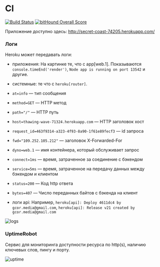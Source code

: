 # CI

[![Build Status](https://travis-ci.org/Aspirationtocode/ci.svg?branch=master)](https://travis-ci.org/Aspirationtocode/ci)
[![bitHound Overall Score](https://www.bithound.io/github/Aspirationtocode/ci/badges/score.svg)](https://www.bithound.io/github/Aspirationtocode/ci/badges/score.svg)

Приложение доступно здесь: http://secret-coast-74205.herokuapp.com/

### Логи ###
Heroku может передавать логи:
* приложения: На картинке те, что с app[web.1]. Показываются `console.timeEnd('render')`, `Node app is running on port 13542` и другие.
* системные: те что с `heroku[router]`.
 * `at=info` — тип сообщения
 * `method=GET` — HTTP метод
 * `path="/"` — HTTP путь
 * `host=thawing-wave-71324.herokuapp.com` — HTTP заголовок хост
 * `request_id=463f9314-a323-4f93-8a90-1f61e89fecf3` — id запроса
 * `fwd="109.252.105.212"` — заголовок X-Forwarded-For
 * `dyno=web.1` — имя контейнера, который обслуживает запрос
 * `connect=1ms` — время, затраченное за соединение с бэкендом
 * `service=5ms` — время, затраченное на передачу данных между бэкендом и клиентом
 * `status=200` — Код http ответа
 * `bytes=407` — Число переданных байтов с бэкенда на клиент

* логи api: Например, `heroku[api]: Deploy 4611dc4 by gcor.media@gmail.com`, `heroku[api]: Release v21 created by gcor.media@gmail.com`

![logs](https://psv4.vk.me/c812238/u100755398/docs/af0342829d25/Snimok_ekrana_177.png?extra=i7hXYP54NZycSnM3YcYhs7vCBE9OMkedKH0C9Pa-HWt9mWebKppy5D-GTCwoE6sSEvXyIekvb0CWVye1ZqBrwh8XRvvxFQEw-1Q5DGElhRLXum3fFrqgCjaPhQ)

### UptimeRobot ###
Сервис для мониторинга доступности ресурса по http(s), наличию ключевых слов, пингу и порту.

![uptime](https://psv4.vk.me/c812238/u100755398/docs/c0b5d3b08e56/Snimok_ekrana_178.png?extra=6Dco24DlFWUxJP914Ir9WwVHQRcXSuuFZ2kR--O_xpb91HD_DFcVfR7e8Fx0PfPZJYqX9bRw_bWk74ZPqjsLbfw4mF7ifcZu3llY7dr0ccjn1ejDKy7h4uu1bQ)
